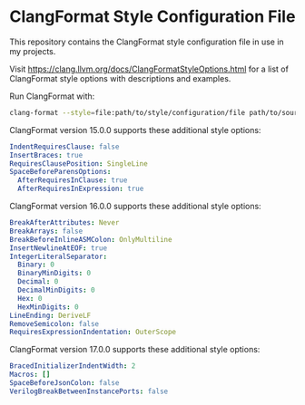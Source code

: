 # ClangFormat Style Configuration File

This repository contains the ClangFormat style configuration file in use in my projects.

Visit <https://clang.llvm.org/docs/ClangFormatStyleOptions.html> for a list of ClangFormat style options with descriptions and examples.

Run ClangFormat with:

```BASH
clang-format --style=file:path/to/style/configuration/file path/to/source/code/file.cpp
```

ClangFormat version 15.0.0 supports these additional style options:

```YAML
IndentRequiresClause: false
InsertBraces: true
RequiresClausePosition: SingleLine
SpaceBeforeParensOptions:
  AfterRequiresInClause: true
  AfterRequiresInExpression: true
```

ClangFormat version 16.0.0 supports these additional style options:

```YAML
BreakAfterAttributes: Never
BreakArrays: false
BreakBeforeInlineASMColon: OnlyMultiline
InsertNewlineAtEOF: true
IntegerLiteralSeparator:
  Binary: 0
  BinaryMinDigits: 0
  Decimal: 0
  DecimalMinDigits: 0
  Hex: 0
  HexMinDigits: 0
LineEnding: DeriveLF
RemoveSemicolon: false
RequiresExpressionIndentation: OuterScope
```

ClangFormat version 17.0.0 supports these additional style options:

```YAML
BracedInitializerIndentWidth: 2
Macros: []
SpaceBeforeJsonColon: false
VerilogBreakBetweenInstancePorts: false
```
